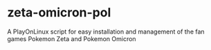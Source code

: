 zeta-omicron-pol
================

A PlayOnLinux script for easy installation and management of the fan games Pokemon Zeta and Pokemon Omicron
